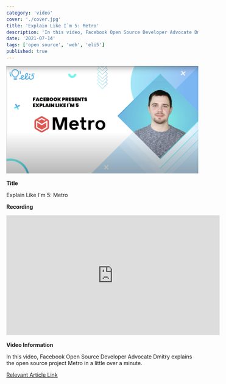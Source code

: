 ```yaml
---
category: 'video'
cover: './cover.jpg'
title: 'Explain Like I`m 5: Metro'
description: 'In this video, Facebook Open Source Developer Advocate Dmitry explains the open source project Metro in a little over a minute.'
date: '2021-07-14'
tags: ['open source', 'web', 'eli5']
published: true
---
```

![cover](./cover.jpg)

**Title**

Explain Like I'm 5: Metro

**Recording**

<iframe width="560" height="315" src="https://www.youtube.com/embed/E13sgMCODDk" title="YouTube video player" frameborder="0" allow="accelerometer; autoplay; clipboard-write; encrypted-media; gyroscope; picture-in-picture" allowfullscreen></iframe>

<br>

**Video Information**

In this video, Facebook Open Source Developer Advocate Dmitry explains the open source project Metro in a little over a minute.

[Relevant Article Link]()